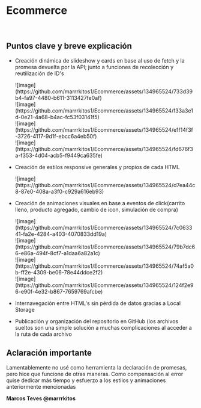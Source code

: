 <h1>E c o m m e r c e</h1> 
<br>
<h2>Puntos clave y breve explicación</h1>
<ul>
  <li><p>Creación dinámica de slideshow y cards en base al uso de fetch y la promesa devuelta por la API; junto a funciones de recolección y reutilización de ID's</p></li>
  ![image](https://github.com/marrrkitos1/Ecommerce/assets/134965524/733d39b4-fa97-4480-b611-3113427fe0af)<br>
  ![image](https://github.com/marrrkitos1/Ecommerce/assets/134965524/f33a3e1d-0e21-4a68-b4ac-fc53f03141f5)<br>
  ![image](https://github.com/marrrkitos1/Ecommerce/assets/134965524/e1f14f3f-3726-4117-9d1f-ebcc6a4eb50f)<br>
  ![image](https://github.com/marrrkitos1/Ecommerce/assets/134965524/fd676f3a-f353-4d04-acb5-f9449ca635fe)

  <li><p>Creación de estilos responsive generales y propios de cada HTML</p></li>
  ![image](https://github.com/marrrkitos1/Ecommerce/assets/134965524/d7ea44c8-87e0-408a-a3f0-c929a616eb93)

  <li><p>Creación de animaciones visuales en base a eventos de click(carrito lleno, producto agregado, cambio de icon, simulación de compra)</p></li>
  ![image](https://github.com/marrrkitos1/Ecommerce/assets/134965524/7c063341-fa2e-4284-a403-4070833dd19a)<br>
  ![image](https://github.com/marrrkitos1/Ecommerce/assets/134965524/79b7dc66-e86a-494f-8cf7-a1daa6a82a1c)<br>
  ![image](https://github.com/marrrkitos1/Ecommerce/assets/134965524/74af5a0b-ff2e-4309-be06-78e44ddce2f2)<br>
  ![image](https://github.com/marrrkitos1/Ecommerce/assets/134965524/124f2e96-e90f-4e32-b867-7659769afcbe)

  <li><p>Internavegación entre HTML's sin pérdida de datos gracias a Local Storage</p></li>
  
  <li><p>Publicación y organización del repositorio en GitHub (los archivos sueltos son una simple solución a muchas complicaciones al acceder a la ruta de cada archivo </hp></li>
</ul>

<h2>Aclaración importante</h2>
<p>Lamentablemente no usé como herramienta la declaración de promesas, pero hice que funcione de otras maneras. Como compensación al error quise dedicar más tiempo y esfuerzo a los estilos y animaciones anteriormente mencionadas</p>

<b>Marcos Teves @marrrkitos</b>
